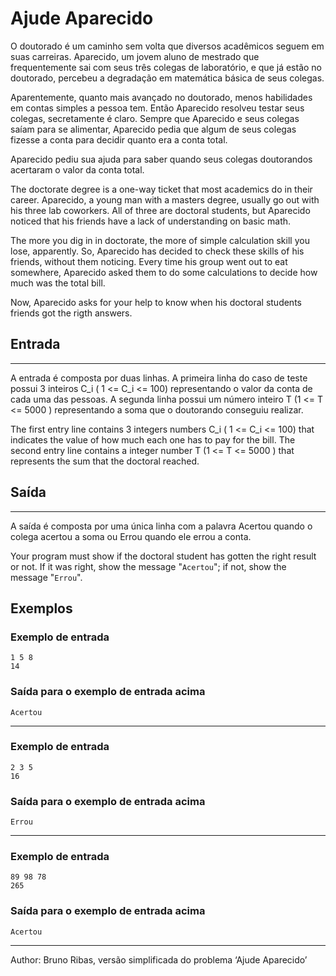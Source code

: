 # Ajude Aparecido

O doutorado é um caminho sem volta que diversos acadêmicos seguem em suas carreiras. Aparecido, um jovem aluno de mestrado que frequentemente sai com seus três colegas de laboratório, e que já estão no doutorado, percebeu a degradação em matemática básica de seus colegas.

Aparentemente, quanto mais avançado no doutorado, menos habilidades em contas simples a pessoa tem. Então Aparecido resolveu testar seus colegas, secretamente é claro. Sempre que Aparecido e seus colegas saíam para se alimentar, Aparecido pedia que algum de seus colegas fizesse a conta para decidir quanto era a conta total.

Aparecido pediu sua ajuda para saber quando seus colegas doutorandos acertaram o valor da conta total.

The doctorate degree is a one-way ticket that most academics do in their career. Aparecido, a young man with a masters degree, usually go out with his three lab coworkers. All of three are doctoral students, but Aparecido noticed that his friends have a lack of understanding on basic math.

The more you dig in in doctorate, the more of simple calculation skill you lose, apparently. So, Aparecido has decided to check these skills of his friends, without them noticing. Every time his group went out to eat somewhere, Aparecido asked them to do some calculations to decide how much was the total bill.

Now, Aparecido asks for your help to know when his doctoral students friends got the rigth answers.

## Entrada

---

A entrada é composta por duas linhas. A primeira linha do caso de teste possui 3 inteiros C_i ( 1 <= C_i <= 100) representando o valor da conta de cada uma das pessoas. A segunda linha possui um número inteiro T (1 <= T <= 5000 ) representando a soma que o doutorando conseguiu realizar.

The first entry line contains 3 integers numbers C_i ( 1 <= C_i <= 100) that indicates the value of how much each one has to pay for the bill. The second entry line contains a integer number T (1 <= T <= 5000 ) that represents the sum that the doctoral reached.

## Saída

---

A saída é composta por uma única linha com a palavra Acertou quando o colega acertou a soma ou Errou quando ele errou a conta.

Your program must show if the doctoral student has gotten the right result or not. If it was right, show the message "`Acertou`"; if not, show the message "`Errou`".

## Exemplos

### Exemplo de entrada

    1 5 8
    14

### Saída para o exemplo de entrada acima

    Acertou

---

### Exemplo de entrada

    2 3 5
    16

### Saída para o exemplo de entrada acima

    Errou

---

### Exemplo de entrada

    89 98 78
    265

### Saída para o exemplo de entrada acima

    Acertou

---

Author: Bruno Ribas, versão simplificada do problema ‘Ajude Aparecido’
